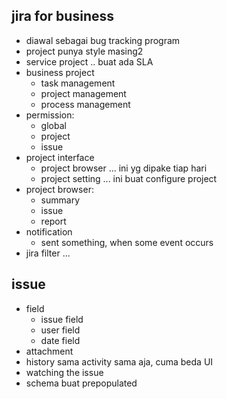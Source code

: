 ## jira for business
- diawal sebagai bug tracking program
- project punya style masing2
- service project .. buat ada SLA
- business project
    - task management
    - project management
    - process management
- permission:
    - global 
    - project
    - issue
- project interface
    - project browser ... ini yg dipake tiap hari
    - project setting ... ini buat configure project
- project browser:
    - summary 
    - issue
    - report
- notification
    - sent something, when some event occurs
- jira filter ...

## issue
- field
    - issue field
    - user field
    - date field
- attachment
- history sama activity sama aja, cuma beda UI
- watching the issue
- schema buat prepopulated
